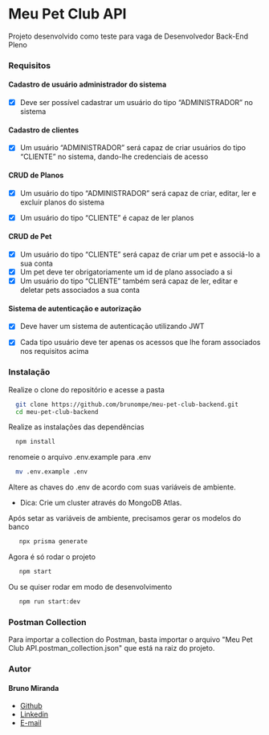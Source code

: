 # Meu Pet Club API

Projeto desenvolvido como teste para vaga de Desenvolvedor Back-End Pleno

### Requisitos

#### Cadastro de usuário administrador do sistema

- [x] Deve ser possível cadastrar um usuário do tipo “ADMINISTRADOR” no sistema

#### Cadastro de clientes

- [x] Um usuário “ADMINISTRADOR” será capaz de criar usuários do tipo “CLIENTE” no sistema, dando-lhe credenciais de acesso

#### CRUD de Planos

- [x] Um usuário do tipo “ADMINISTRADOR” será capaz de criar, editar, ler e excluir planos do sistema

- [x] Um usuário do tipo “CLIENTE” é capaz de ler planos

#### CRUD de Pet

- [x] Um usuário do tipo “CLIENTE” será capaz de criar um pet e associá-lo a sua conta
- [x] Um pet deve ter obrigatoriamente um id de plano associado a si
- [x] Um usuário do tipo “CLIENTE” também será capaz de ler, editar e deletar pets associados a sua conta

#### Sistema de autenticação e autorização

- [x] Deve haver um sistema de autenticação utilizando JWT

- [x] Cada tipo usuário deve ter apenas os acessos que lhe foram associados nos requisitos acima

### Instalação

Realize o clone do repositório e acesse a pasta

```bash
  git clone https://github.com/brunompe/meu-pet-club-backend.git
  cd meu-pet-club-backend
```

Realize as instalações das dependências

```bash
  npm install
```

renomeie o arquivo .env.example para .env

```bash
  mv .env.example .env
```

Altere as chaves do .env de acordo com suas variáveis de ambiente.

- Dica: Crie um cluster através do MongoDB Atlas.

Após setar as variáveis de ambiente, precisamos gerar os modelos do banco

```bash
   npx prisma generate
```

Agora é só rodar o projeto

```bash
   npm start
```

Ou se quiser rodar em modo de desenvolvimento

```bash
   npm run start:dev
```

### Postman Collection

Para importar a collection do Postman, basta importar o arquivo "Meu Pet Club API.postman_collection.json" que está na raiz do projeto.

### Autor

#### Bruno Miranda

- [Github](https://www.github.com/brunompe)
- [Linkedin](https://www.linkedin.com/in/brunompe)
- [E-mail](brunompe@gmail.com)

